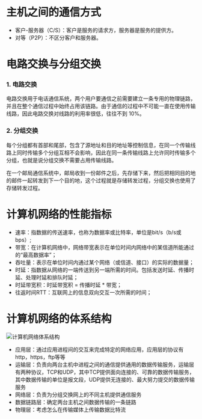 # 主机之间的通信方式

- 客户-服务器（C/S）：客户是服务的请求方，服务器是服务的提供方。
- 对等（P2P）：不区分客户和服务器。

# 电路交换与分组交换

### 1. 电路交换

电路交换用于电话通信系统，两个用户要通信之前需要建立一条专用的物理链路，并且在整个通信过程中始终占用该链路。由于通信的过程中不可能一直在使用传输线路，因此电路交换对线路的利用率很低，往往不到 10%。

### 2. 分组交换

每个分组都有首部和尾部，包含了源地址和目的地址等控制信息，在同一个传输线路上同时传输多个分组互相不会影响，因此在同一条传输线路上允许同时传输多个分组，也就是说分组交换不需要占用传输线路。

在一个邮局通信系统中，邮局收到一份邮件之后，先存储下来，然后把相同目的地的邮件一起转发到下一个目的地，这个过程就是存储转发过程，分组交换也使用了存储转发过程。

# 计算机网络的性能指标

- 速率：指数据的传送速率，也称为数据率或比特率，单位是bit/s（b/s或bps）;
- 带宽：在计算机网络中，网络带宽表示在单位时间内网络中的某信道所能通过的“最高数据率”；
- 吞吐量：表示在单位时间内通过某个网络（或信道、接口）的实际的数据量；
- 时延：指数据从网络的一端传送到另一端所需的时间。包括发送时延、传播时延、处理时延和排队时延；
- 时延带宽积：时延带宽积 = 传播时延 * 带宽；
- 往返时间RTT：互联网上的信息双向交互一次所需的时间；
  

# 计算机网络的体系结构

![计算机网络体系结构](http://cdn.noteblogs.cn/20180821184552160)

- 应用层：通过应用进程间的交互来完成特定的网络应用，应用层的协议有http，https，ftp等等
- 运输层：负责向两台主机中进程之间的通信提供通用的数据传输服务，运输层有两种协议，TCP和UDP，其中TCP提供面向连接的、可靠的数据传输服务，其中数据传输的单位是报文段，UDP提供无连接的、最大努力提交的数据传输服务
- 网络层：负责为分组交换网上的不同主机提供通信服务
- 数据链路层：确定两台主机之间数据传输的一条链路
- 物理层：考虑怎么在传输媒体上传输数据比特流